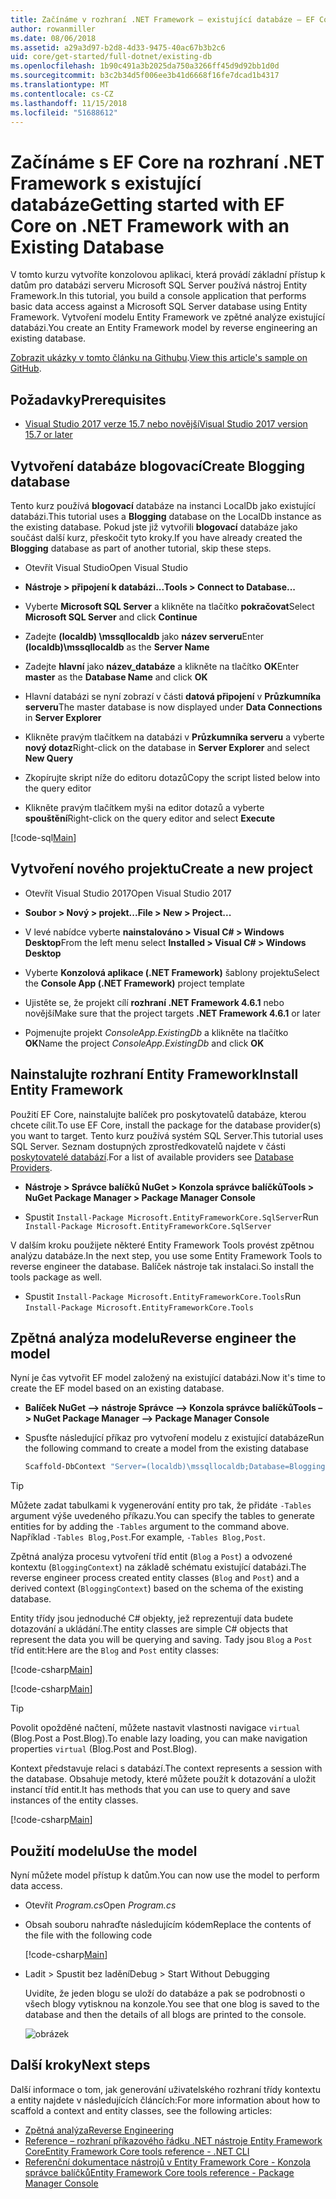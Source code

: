 ```yaml
---
title: Začínáme v rozhraní .NET Framework – existující databáze – EF Core
author: rowanmiller
ms.date: 08/06/2018
ms.assetid: a29a3d97-b2d8-4d33-9475-40ac67b3b2c6
uid: core/get-started/full-dotnet/existing-db
ms.openlocfilehash: 1b90c491a3b2025da750a3266ff45d9d92bb1d0d
ms.sourcegitcommit: b3c2b34d5f006ee3b41d6668f16fe7dcad1b4317
ms.translationtype: MT
ms.contentlocale: cs-CZ
ms.lasthandoff: 11/15/2018
ms.locfileid: "51688612"
---
```

# <a name="getting-started-with-ef-core-on-net-framework-with-an-existing-database"></a><span data-ttu-id="3659d-102">Začínáme s EF Core na rozhraní .NET Framework s existující databáze</span><span class="sxs-lookup"><span data-stu-id="3659d-102">Getting started with EF Core on .NET Framework with an Existing Database</span></span>

<span data-ttu-id="3659d-103">V tomto kurzu vytvoříte konzolovou aplikaci, která provádí základní přístup k datům pro databázi serveru Microsoft SQL Server používá nástroj Entity Framework.</span><span class="sxs-lookup"><span data-stu-id="3659d-103">In this tutorial, you build a console application that performs basic data access against a Microsoft SQL Server database using Entity Framework.</span></span> <span data-ttu-id="3659d-104">Vytvoření modelu Entity Framework ve zpětné analýze existující databázi.</span><span class="sxs-lookup"><span data-stu-id="3659d-104">You create an Entity Framework model by reverse engineering an existing database.</span></span>

<span data-ttu-id="3659d-105">[Zobrazit ukázky v tomto článku na Githubu](https://github.com/aspnet/EntityFramework.Docs/tree/master/samples/core/GetStarted/FullNet/ConsoleApp.ExistingDb).</span><span class="sxs-lookup"><span data-stu-id="3659d-105">[View this article's sample on GitHub](https://github.com/aspnet/EntityFramework.Docs/tree/master/samples/core/GetStarted/FullNet/ConsoleApp.ExistingDb).</span></span>

## <a name="prerequisites"></a><span data-ttu-id="3659d-106">Požadavky</span><span class="sxs-lookup"><span data-stu-id="3659d-106">Prerequisites</span></span>

* [<span data-ttu-id="3659d-107">Visual Studio 2017 verze 15.7 nebo novější</span><span class="sxs-lookup"><span data-stu-id="3659d-107">Visual Studio 2017 version 15.7 or later</span></span>](https://www.visualstudio.com/downloads/)

## <a name="create-blogging-database"></a><span data-ttu-id="3659d-108">Vytvoření databáze blogovací</span><span class="sxs-lookup"><span data-stu-id="3659d-108">Create Blogging database</span></span>

<span data-ttu-id="3659d-109">Tento kurz používá **blogovací** databáze na instanci LocalDb jako existující databázi.</span><span class="sxs-lookup"><span data-stu-id="3659d-109">This tutorial uses a **Blogging** database on the LocalDb instance as the existing database.</span></span> <span data-ttu-id="3659d-110">Pokud jste již vytvořili **blogovací** databáze jako součást další kurz, přeskočit tyto kroky.</span><span class="sxs-lookup"><span data-stu-id="3659d-110">If you have already created the **Blogging** database as part of another tutorial, skip these steps.</span></span>

* <span data-ttu-id="3659d-111">Otevřít Visual Studio</span><span class="sxs-lookup"><span data-stu-id="3659d-111">Open Visual Studio</span></span>

* <span data-ttu-id="3659d-112">**Nástroje > připojení k databázi...**</span><span class="sxs-lookup"><span data-stu-id="3659d-112">**Tools > Connect to Database...**</span></span>

* <span data-ttu-id="3659d-113">Vyberte **Microsoft SQL Server** a klikněte na tlačítko **pokračovat**</span><span class="sxs-lookup"><span data-stu-id="3659d-113">Select **Microsoft SQL Server** and click **Continue**</span></span>

* <span data-ttu-id="3659d-114">Zadejte **(localdb) \mssqllocaldb** jako **název serveru**</span><span class="sxs-lookup"><span data-stu-id="3659d-114">Enter **(localdb)\mssqllocaldb** as the **Server Name**</span></span>

* <span data-ttu-id="3659d-115">Zadejte **hlavní** jako **název_databáze** a klikněte na tlačítko **OK**</span><span class="sxs-lookup"><span data-stu-id="3659d-115">Enter **master** as the **Database Name** and click **OK**</span></span>

* <span data-ttu-id="3659d-116">Hlavní databázi se nyní zobrazí v části **datová připojení** v **Průzkumníka serveru**</span><span class="sxs-lookup"><span data-stu-id="3659d-116">The master database is now displayed under **Data Connections** in **Server Explorer**</span></span>

* <span data-ttu-id="3659d-117">Klikněte pravým tlačítkem na databázi v **Průzkumníka serveru** a vyberte **nový dotaz**</span><span class="sxs-lookup"><span data-stu-id="3659d-117">Right-click on the database in **Server Explorer** and select **New Query**</span></span>

* <span data-ttu-id="3659d-118">Zkopírujte skript níže do editoru dotazů</span><span class="sxs-lookup"><span data-stu-id="3659d-118">Copy the script listed below into the query editor</span></span>

* <span data-ttu-id="3659d-119">Klikněte pravým tlačítkem myši na editor dotazů a vyberte **spouštění**</span><span class="sxs-lookup"><span data-stu-id="3659d-119">Right-click on the query editor and select **Execute**</span></span>

[!code-sql[Main](../_shared/create-blogging-database-script.sql)]

## <a name="create-a-new-project"></a><span data-ttu-id="3659d-120">Vytvoření nového projektu</span><span class="sxs-lookup"><span data-stu-id="3659d-120">Create a new project</span></span>

* <span data-ttu-id="3659d-121">Otevřít Visual Studio 2017</span><span class="sxs-lookup"><span data-stu-id="3659d-121">Open Visual Studio 2017</span></span>

* <span data-ttu-id="3659d-122">**Soubor > Nový > projekt...**</span><span class="sxs-lookup"><span data-stu-id="3659d-122">**File > New > Project...**</span></span>

* <span data-ttu-id="3659d-123">V levé nabídce vyberte **nainstalováno > Visual C# > Windows Desktop**</span><span class="sxs-lookup"><span data-stu-id="3659d-123">From the left menu select **Installed > Visual C# > Windows Desktop**</span></span>

* <span data-ttu-id="3659d-124">Vyberte **Konzolová aplikace (.NET Framework)** šablony projektu</span><span class="sxs-lookup"><span data-stu-id="3659d-124">Select the **Console App (.NET Framework)** project template</span></span>

* <span data-ttu-id="3659d-125">Ujistěte se, že projekt cílí **rozhraní .NET Framework 4.6.1** nebo novější</span><span class="sxs-lookup"><span data-stu-id="3659d-125">Make sure that the project targets **.NET Framework 4.6.1** or later</span></span>

* <span data-ttu-id="3659d-126">Pojmenujte projekt *ConsoleApp.ExistingDb* a klikněte na tlačítko **OK**</span><span class="sxs-lookup"><span data-stu-id="3659d-126">Name the project *ConsoleApp.ExistingDb* and click **OK**</span></span>

## <a name="install-entity-framework"></a><span data-ttu-id="3659d-127">Nainstalujte rozhraní Entity Framework</span><span class="sxs-lookup"><span data-stu-id="3659d-127">Install Entity Framework</span></span>

<span data-ttu-id="3659d-128">Použití EF Core, nainstalujte balíček pro poskytovatelů databáze, kterou chcete cílit.</span><span class="sxs-lookup"><span data-stu-id="3659d-128">To use EF Core, install the package for the database provider(s) you want to target.</span></span> <span data-ttu-id="3659d-129">Tento kurz používá systém SQL Server.</span><span class="sxs-lookup"><span data-stu-id="3659d-129">This tutorial uses SQL Server.</span></span> <span data-ttu-id="3659d-130">Seznam dostupných zprostředkovatelů najdete v části [poskytovatelé databází](../../providers/index.md).</span><span class="sxs-lookup"><span data-stu-id="3659d-130">For a list of available providers see [Database Providers](../../providers/index.md).</span></span>

* <span data-ttu-id="3659d-131">**Nástroje > Správce balíčků NuGet > Konzola správce balíčků**</span><span class="sxs-lookup"><span data-stu-id="3659d-131">**Tools > NuGet Package Manager > Package Manager Console**</span></span>

* <span data-ttu-id="3659d-132">Spustit `Install-Package Microsoft.EntityFrameworkCore.SqlServer`</span><span class="sxs-lookup"><span data-stu-id="3659d-132">Run `Install-Package Microsoft.EntityFrameworkCore.SqlServer`</span></span>

<span data-ttu-id="3659d-133">V dalším kroku použijete některé Entity Framework Tools provést zpětnou analýzu databáze.</span><span class="sxs-lookup"><span data-stu-id="3659d-133">In the next step, you use some Entity Framework Tools to reverse engineer the database.</span></span> <span data-ttu-id="3659d-134">Balíček nástroje tak instalaci.</span><span class="sxs-lookup"><span data-stu-id="3659d-134">So install the tools package as well.</span></span>

* <span data-ttu-id="3659d-135">Spustit `Install-Package Microsoft.EntityFrameworkCore.Tools`</span><span class="sxs-lookup"><span data-stu-id="3659d-135">Run `Install-Package Microsoft.EntityFrameworkCore.Tools`</span></span>

## <a name="reverse-engineer-the-model"></a><span data-ttu-id="3659d-136">Zpětná analýza modelu</span><span class="sxs-lookup"><span data-stu-id="3659d-136">Reverse engineer the model</span></span>

<span data-ttu-id="3659d-137">Nyní je čas vytvořit EF model založený na existující databázi.</span><span class="sxs-lookup"><span data-stu-id="3659d-137">Now it's time to create the EF model based on an existing database.</span></span>

* <span data-ttu-id="3659d-138">**Balíček NuGet –> nástroje Správce –> Konzola správce balíčků**</span><span class="sxs-lookup"><span data-stu-id="3659d-138">**Tools –> NuGet Package Manager –> Package Manager Console**</span></span>

* <span data-ttu-id="3659d-139">Spusťte následující příkaz pro vytvoření modelu z existující databáze</span><span class="sxs-lookup"><span data-stu-id="3659d-139">Run the following command to create a model from the existing database</span></span>

  ``` powershell
  Scaffold-DbContext "Server=(localdb)\mssqllocaldb;Database=Blogging;Trusted_Connection=True;" Microsoft.EntityFrameworkCore.SqlServer
  ```

> [!TIP]  
> <span data-ttu-id="3659d-140">Můžete zadat tabulkami k vygenerování entity pro tak, že přidáte `-Tables` argument výše uvedeného příkazu.</span><span class="sxs-lookup"><span data-stu-id="3659d-140">You can specify the tables to generate entities for by adding the `-Tables` argument to the command above.</span></span> <span data-ttu-id="3659d-141">Například `-Tables Blog,Post`.</span><span class="sxs-lookup"><span data-stu-id="3659d-141">For example, `-Tables Blog,Post`.</span></span>

<span data-ttu-id="3659d-142">Zpětná analýza procesu vytvoření tříd entit (`Blog` a `Post`) a odvozené kontextu (`BloggingContext`) na základě schématu existující databázi.</span><span class="sxs-lookup"><span data-stu-id="3659d-142">The reverse engineer process created entity classes (`Blog` and `Post`) and a derived context (`BloggingContext`) based on the schema of the existing database.</span></span>

<span data-ttu-id="3659d-143">Entity třídy jsou jednoduché C# objekty, jež reprezentují data budete dotazování a ukládání.</span><span class="sxs-lookup"><span data-stu-id="3659d-143">The entity classes are simple C# objects that represent the data you will be querying and saving.</span></span> <span data-ttu-id="3659d-144">Tady jsou `Blog` a `Post` tříd entit:</span><span class="sxs-lookup"><span data-stu-id="3659d-144">Here are the `Blog` and `Post` entity classes:</span></span>

 [!code-csharp[Main](../../../../samples/core/GetStarted/FullNet/ConsoleApp.ExistingDb/Blog.cs)]

[!code-csharp[Main](../../../../samples/core/GetStarted/FullNet/ConsoleApp.ExistingDb/Post.cs)]

> [!TIP]  
> <span data-ttu-id="3659d-145">Povolit opožděné načtení, můžete nastavit vlastnosti navigace `virtual` (Blog.Post a Post.Blog).</span><span class="sxs-lookup"><span data-stu-id="3659d-145">To enable lazy loading, you can make navigation properties `virtual` (Blog.Post and Post.Blog).</span></span>

<span data-ttu-id="3659d-146">Kontext představuje relaci s databází.</span><span class="sxs-lookup"><span data-stu-id="3659d-146">The context represents a session with the database.</span></span> <span data-ttu-id="3659d-147">Obsahuje metody, které můžete použít k dotazování a uložit instancí tříd entit.</span><span class="sxs-lookup"><span data-stu-id="3659d-147">It has methods that you can use to query and save instances of the entity classes.</span></span>

[!code-csharp[Main](../../../../samples/core/GetStarted/FullNet/ConsoleApp.ExistingDb/BloggingContext.cs)]

## <a name="use-the-model"></a><span data-ttu-id="3659d-148">Použití modelu</span><span class="sxs-lookup"><span data-stu-id="3659d-148">Use the model</span></span>

<span data-ttu-id="3659d-149">Nyní můžete model přístup k datům.</span><span class="sxs-lookup"><span data-stu-id="3659d-149">You can now use the model to perform data access.</span></span>

* <span data-ttu-id="3659d-150">Otevřít *Program.cs*</span><span class="sxs-lookup"><span data-stu-id="3659d-150">Open *Program.cs*</span></span>

* <span data-ttu-id="3659d-151">Obsah souboru nahraďte následujícím kódem</span><span class="sxs-lookup"><span data-stu-id="3659d-151">Replace the contents of the file with the following code</span></span>

  [!code-csharp[Main](../../../../samples/core/GetStarted/FullNet/ConsoleApp.ExistingDb/Program.cs)] 

* <span data-ttu-id="3659d-152">Ladit > Spustit bez ladění</span><span class="sxs-lookup"><span data-stu-id="3659d-152">Debug > Start Without Debugging</span></span>

  <span data-ttu-id="3659d-153">Uvidíte, že jeden blogu se uloží do databáze a pak se podrobnosti o všech blogy vytisknou na konzole.</span><span class="sxs-lookup"><span data-stu-id="3659d-153">You see that one blog is saved to the database and then the details of all blogs are printed to the console.</span></span>

  ![obrázek](_static/output-existing-db.png)

## <a name="next-steps"></a><span data-ttu-id="3659d-155">Další kroky</span><span class="sxs-lookup"><span data-stu-id="3659d-155">Next steps</span></span>

<span data-ttu-id="3659d-156">Další informace o tom, jak generování uživatelského rozhraní třídy kontextu a entity najdete v následujících článcích:</span><span class="sxs-lookup"><span data-stu-id="3659d-156">For more information about how to scaffold a context and entity classes, see the following articles:</span></span>
* [<span data-ttu-id="3659d-157">Zpětná analýza</span><span class="sxs-lookup"><span data-stu-id="3659d-157">Reverse Engineering</span></span>](xref:core/managing-schemas/scaffolding)
* [<span data-ttu-id="3659d-158">Reference – rozhraní příkazového řádku .NET nástroje Entity Framework Core</span><span class="sxs-lookup"><span data-stu-id="3659d-158">Entity Framework Core tools reference - .NET CLI</span></span>](xref:core/miscellaneous/cli/dotnet#dotnet-ef-dbcontext-scaffold)
* [<span data-ttu-id="3659d-159">Referenční dokumentace nástrojů v Entity Framework Core - Konzola správce balíčků</span><span class="sxs-lookup"><span data-stu-id="3659d-159">Entity Framework Core tools reference - Package Manager Console</span></span>](xref:core/miscellaneous/cli/powershell#scaffold-dbcontext)